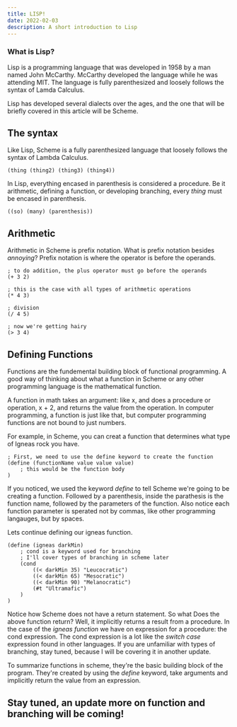 ```yaml
---
title: LISP!
date: 2022-02-03
description: A short introduction to Lisp
---
```


### What is Lisp?

Lisp is a programming language that was developed in 1958 by a man named John McCarthy. McCarthy developed the language while he was attending MIT. The language is fully parenthesized and loosely follows the syntax of Lamda Calculus.

Lisp has developed several dialects over the ages, and the one that will be briefly covered in this article will be Scheme.

## The syntax

Like Lisp, Scheme is a fully parenthesized language that loosely follows the syntax of Lambda Calculus.

```
(thing (thing2) (thing3) (thing4))
```

In Lisp, everything encased in parenthesis is considered a procedure.
Be it arithmetic, defining a function, or developing branching, every _thing_ must be encased in parenthesis.

```
((so) (many) (parenthesis))
```

## Arithmetic

Arithmetic in Scheme is prefix notation. 
What is prefix notation besides _annoying_?
Prefix notation is where the operator is before the operands. 

```
; to do addition, the plus operator must go before the operands
(+ 3 2)

; this is the case with all types of arithmetic operations
(* 4 3)

; division
(/ 4 5)

; now we're getting hairy
(> 3 4)
```

## Defining Functions

Functions are the fundemental building block of functional programming. A good way of thinking about what a function in Scheme or any other programming language is the mathematical function. 

A function in math takes an argument: like x, and does a procedure or operation, x + 2, and returns the value from the operation. In computer programming, a function is just like that, but computer programming functions are not bound to just numbers.

For example, in Scheme, you can creat a function that determines what type of Igneas rock you have.

```
; First, we need to use the define keyword to create the function
(define (functionName value value value)
    ; this would be the function body
)
```

If you noticed, we used the keyword _define_ to tell Scheme we're going to be creating a function. Followed by a parenthesis, inside the parathesis is the function name, followed by the parameters of the function.
Also notice each function parameter is sperated not by commas, like other programming langauges, but by spaces.

Lets continue defining our igneas function.
```
(define (igneas darkMin)
    ; cond is a keyword used for branching
    ; I'll cover types of branching in scheme later
    (cond
        ((< darkMin 35) "Leucocratic")
        ((< darkMin 65) "Mesocratic")
        ((< darkMin 90) "Melanocratic")
        (#t "Ultramafic")
    )
)
```

Notice how Scheme does not have a return statement. So what Does the above function return? Well, it implicitly returns a result from a procedure. In the case of the *igneas function* we have on expression for a procedure: the cond expression. The cond expression is a lot like the _switch case_ expression found in other languages. If you are unfamiliar with types of branching, stay tuned, because I will be covering it in another update.

To summarize functions in scheme, they're the basic building block of the program. They're created by using the _define_ keyword, take arguments and implicitly return the value from an expression.

## Stay tuned, an update more on function and branching will be coming!